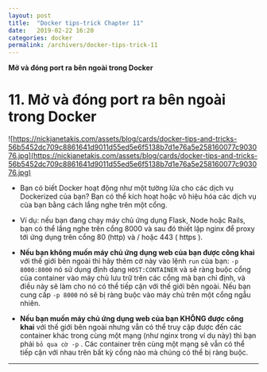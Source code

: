 ```yaml
---
layout: post
title:  "Docker tips-trick Chapter 11"
date:   2019-02-22 16:20
categories: docker
permalink: /archivers/docker-tips-trick-11
---
```


**Mở và đóng port ra bên ngoài trong Docker**

# 11. Mở và đóng port ra bên ngoài trong Docker

![https://nickjanetakis.com/assets/blog/cards/docker-tips-and-tricks-56b5452dc709c8861641d9011d55ed5e6f5138b7d1e76a5e258160077c903076.jpg](https://nickjanetakis.com/assets/blog/cards/docker-tips-and-tricks-56b5452dc709c8861641d9011d55ed5e6f5138b7d1e76a5e258160077c903076.jpg)

- Bạn có biết Docker hoạt động như một tường lửa cho các dịch vụ Dockerized của bạn? Bạn có thể kích hoạt hoặc vô hiệu hóa các dịch vụ của bạn bằng cách lắng nghe trên một cổng.

- Ví dụ: nếu bạn đang chạy máy chủ ứng dụng Flask, Node hoặc Rails, bạn có thể lắng nghe trên cổng 8000 và sau đó thiết lập nginx để proxy tới ứng dụng trên cổng 80 (http) và / hoặc 443 ( https ).

- **Nếu bạn không muốn máy chủ ứng dụng web của bạn được công khai** với thế giới bên ngoài thì hãy thêm cờ này vào lệnh `run` của bạn: `-p 8000:8000` nó sử dụng định dạng `HOST:CONTAINER` và sẽ ràng buộc cổng của container vào máy chủ lưu trữ trên các cổng mà bạn chỉ định, và điều này sẽ làm cho nó có thể tiếp cận với thế giới bên ngoài. Nếu bạn cung cấp `-p 8000` nó sẽ bị ràng buộc vào máy chủ trên một cổng ngẫu nhiên.

- **Nếu bạn muốn máy chủ ứng dụng web của bạn KHÔNG được công khai** với thế giới bên ngoài nhưng vẫn có thể truy cập được đến các container khác trong cùng một mạng (như nginx trong ví dụ này) thì bạn phải `bỏ qua cờ -p` . Các container trên cùng một mạng sẽ vẫn có thể tiếp cận với nhau trên bất kỳ cổng nào mà chúng có thể bị ràng buộc.

____

